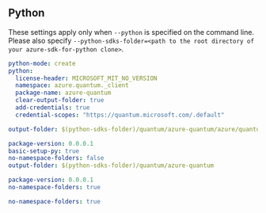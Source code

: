 ## Python

These settings apply only when `--python` is specified on the command line.
Please also specify `--python-sdks-folder=<path to the root directory of your azure-sdk-for-python clone>`.

``` yaml $(python)
python-mode: create
python:
  license-header: MICROSOFT_MIT_NO_VERSION
  namespace: azure.quantum._client
  package-name: azure-quantum
  clear-output-folder: true
  add-credentials: true
  credential-scopes: "https://quantum.microsoft.com/.default"
```

```yaml $(python) && $(python-mode) == 'update'
output-folder: $(python-sdks-folder)/quantum/azure-quantum/azure/quantum/_client
```

```yaml $(python) && $(python-mode) == 'create'
package-version: 0.0.0.1
basic-setup-py: true
no-namespace-folders: false
output-folder: $(python-sdks-folder)/quantum/azure-quantum
```

```yaml $(python) && $(python-mode) == 'cli'
package-version: 0.0.0.1
no-namespace-folders: true
```

```yaml $(python) && $(python-mode) == 'pythonSdk'
no-namespace-folders: true
```
